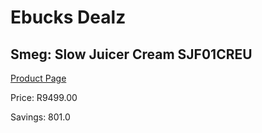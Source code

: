 
# Ebucks Dealz
## Smeg: Slow Juicer Cream SJF01CREU
[Product Page](https://www.ebucks.com/web/shop/productSelected.do?prodId=360660140&catId=1196428103)

Price: R9499.00

Savings: 801.0


	